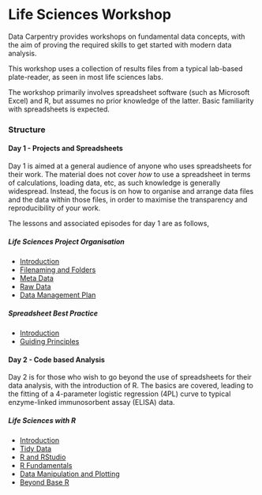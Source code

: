 # Life Sciences Workshop

Data Carpentry provides workshops on fundamental data concepts, with the aim of proving the required skills to get started with modern data analysis.

This workshop uses a collection of results files from a typical lab-based plate-reader, as seen in most life sciences labs. 

The workshop primarily involves spreadsheet software (such as Microsoft Excel) and R, but assumes no prior knowledge of the latter. Basic familiarity with spreadsheets is expected.

### Structure

#### Day 1 - Projects and Spreadsheets

Day 1 is aimed at a general audience of anyone who uses spreadsheets for their work. The material does not cover *how* to use a spreadsheet in terms of calculations, loading data, etc, as such 
knowledge is generally widespread. Instead, the focus is on how to organise and arrange data files and the data within those files, in order to maximise the transparency and reproducibility of your work.

The lessons and associated episodes for day 1 are as follows,

##### Life Sciences Project Organisation

- [Introduction](https://github.com/carpentries-incubator/life-sciences-workshop/blob/gh-pages/_episodes/01-project-organisation-introduction.md)
- [Filenaming and Folders](https://github.com/carpentries-incubator/life-sciences-workshop/blob/gh-pages/_episodes/02-project-organisation-filenaming-and-folders.md)
- [Meta Data](https://github.com/carpentries-incubator/life-sciences-workshop/blob/gh-pages/_episodes/03-project-organisation-meta-data.md)
- [Raw Data](https://github.com/carpentries-incubator/life-sciences-workshop/blob/gh-pages/_episodes/04-project-organisation-raw-data.md)
- [Data Management Plan](https://github.com/carpentries-incubator/life-sciences-workshop/blob/gh-pages/_episodes/05-project-organisation-data-management-plan.md)

##### Spreadsheet Best Practice

- [Introduction](https://github.com/carpentries-incubator/life-sciences-workshop/blob/gh-pages/_episodes/06-spreadsheets-introduction.md)
- [Guiding Principles](https://github.com/carpentries-incubator/life-sciences-workshop/blob/gh-pages/_episodes/07-spreadsheets-guiding-principles.md)

#### Day 2 - Code based Analysis

Day 2 is for those who wish to go beyond the use of spreadsheets for their data analysis, with the introduction of R. The basics are covered, leading
to the fitting of a 4-parameter logistic regression (4PL) curve to typical enzyme-linked immunosorbent assay (ELISA) data.

##### Life Sciences with R

- [Introduction](https://github.com/carpentries-incubator/life-sciences-workshop/blob/gh-pages/_episodes_rmd/08-r-introduction.rmd)
- [Tidy Data](https://github.com/carpentries-incubator/life-sciences-workshop/blob/gh-pages/_episodes_rmd/09-r-tidy-data.rmd)
- [R and RStudio](https://github.com/carpentries-incubator/life-sciences-workshop/blob/gh-pages/_episodes_rmd/10-r-and-rstudio.rmd)
- [R Fundamentals](https://github.com/carpentries-incubator/life-sciences-workshop/blob/gh-pages/_episodes_rmd/11-r-fundamentals.rmd)
- [Data Manipulation and Plotting](https://github.com/carpentries-incubator/life-sciences-workshop/blob/gh-pages/_episodes_rmd/12-r-data-manipulation-and-plotting.rmd)
- [Beyond Base R](hhttps://github.com/carpentries-incubator/life-sciences-workshop/blob/gh-pages/_episodes_rmd/13-r-beyond-base-r.rmd)
